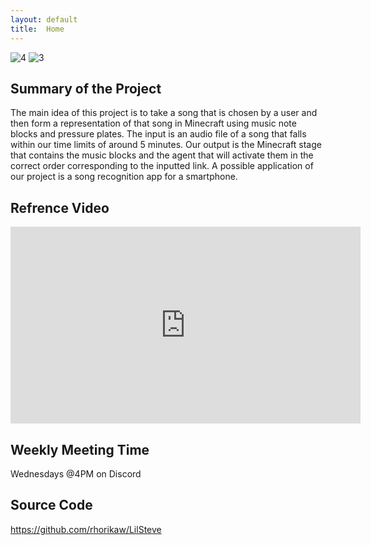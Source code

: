 ```yaml
---
layout: default
title:  Home
---
```

![4](https://user-images.githubusercontent.com/36008213/107836507-3d697780-6d52-11eb-9c42-b8711aba8591.png)
![3](https://user-images.githubusercontent.com/28813330/107708509-76351e00-6c78-11eb-93e2-6c61336eef70.JPG)
## Summary of the Project
The main idea of this project is to take a song that is chosen by a user and then form a representation of that song in Minecraft using music note blocks and pressure plates. The input is an audio file of a song that falls within our time limits of around 5 minutes. Our output is the Minecraft stage that contains the music blocks and the agent that will activate them in the correct order corresponding to the inputted link. A possible application of our project is a song recognition app for a smartphone.

## Refrence Video
<iframe width="560" height="315" src="https://www.youtube.com/embed/zTCfTtg5res" frameborder="0" allow="accelerometer; autoplay; clipboard-write; encrypted-media; gyroscope; picture-in-picture" allowfullscreen></iframe>

## Weekly Meeting Time
Wednesdays @4PM on Discord

## Source Code
https://github.com/rhorikaw/LilSteve

